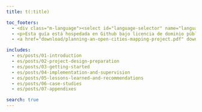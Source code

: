```yaml
---
title: t(:title)

toc_footers:
  - <div class="m-language"><select id="language-selector" name="language"><option value="en">English</option><option value="es"  selected>Español</option><option value="fr">Français</option></select></div>
  - <p>Esta guía está hospedada en Github bajo licencia de dominio público y es bienvenido cualquier contenido nuevo y casos de estudio a través de pull request o temas. Esta obra original es un producto de <a target="_blank"  href="https://www.gfdrr.org/opendri">GFDRR OpenDRI</a> en colaboración con <a target="_blank" href="https://hotosm.org">HOT</a>.</p>
  - <a href="download/planning-an-open-cities-mapping-project.pdf" download="planning-an-open-cities-mapping-project.pdf" class="btn -black">Descargar PDF</a>

includes:
  - es/posts/01-introduction
  - es/posts/02-project-design-preparation
  - es/posts/03-getting-started
  - es/posts/04-implementation-and-supervision
  - es/posts/05-lessons-learned-and-recommendations
  - es/posts/06-case-studies
  - es/posts/07-appendixes

search: true
---
```


